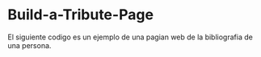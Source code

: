 # Build-a-Tribute-Page
El siguiente codigo  es un ejemplo de una pagian web  de la bibliografia de una persona. 
